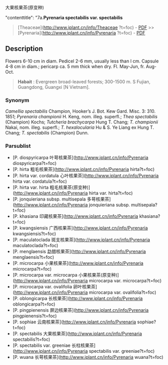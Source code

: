 大果核果茶(原变种)
 
  "contenttitle": "7a.**Pyrenaria spectabilis var. spectabilis**

> [Theaceae](http://www.iplant.cn/info/Theaceae ?t=foc) - [PDF](http://iplant.cn/foc/pdf/Theaceae.pdf) >> [Pyrenaria](http://www.iplant.cn/info/Pyrenaria ?t=foc) - [PDF](http://www.iplant.cn/foc/pdf/Pyrenaria.pdf)
## Description

Flowers 6-10 cm in diam. Pedicel 2-6 mm, usually less than l cm. Capsule 4-8 cm in diam.; pericarp ca. 5 mm thick when dry. Fl. May-Jun, fr. Aug-Oct.

> **Habait** : 
> Evergreen broad-leaved forests; 300-1500 m. S Fujian, Guangdong, Guangxi [N Vietnam].

### Synonym
*Camellia spectabilis* Champion, Hooker’s J. Bot. Kew Gard. Misc. 3: 310. 1851; *Pyrenaria championii* H. Keng, nom. illeg. superfl.; *Thea spectabilis* (Champion) Kochs; *Tutcheria brachycarpa* Hung T. Chang; *T. championii* Nakai, nom. illeg. superfl.; *T. hexalocularia* Hu & S. Ye Liang ex Hung T. Chang; *T. spectabilis* (Champion) Dunn.

### Parsublist

* [P.  diospyricarpa  叶萼核果茶](http://www.iplant.cn/info/Pyrenaria diospyricarpa?t=foc)
* [P.  hirta  粗毛核果茶](http://www.iplant.cn/info/Pyrenaria hirta?t=foc)
* [P.  hirta var. cordatula  心叶核果茶](http://www.iplant.cn/info/Pyrenaria hirta var. cordatula?t=foc)
* [P.  hirta var. hirta  粗毛核果茶(原变种)](http://www.iplant.cn/info/Pyrenaria hirta var. hirta?t=foc)
* [P.  jonquieriana subsp. multisepala  多萼核果茶](http://www.iplant.cn/info/Pyrenaria jonquieriana subsp. multisepala?t=foc)
* [P.  khasiana  印藏核果茶](http://www.iplant.cn/info/Pyrenaria khasiana?t=foc)
* [P.  kwangsiensis  广西核果茶](http://www.iplant.cn/info/Pyrenaria kwangsiensis?t=foc)
* [P.  maculatoclada  斑支核果茶](http://www.iplant.cn/info/Pyrenaria maculatoclada?t=foc)
* [P.  menglaensis  勐腊核果茶](http://www.iplant.cn/info/Pyrenaria menglaensis?t=foc)
* [P.  microcarpa  小果核果茶](http://www.iplant.cn/info/Pyrenaria microcarpa?t=foc)
* [P.  microcarpa var. microcarpa  小果核果茶(原变种)](http://www.iplant.cn/info/Pyrenaria microcarpa var. microcarpa?t=foc)
* [P.  microcarpa var. ovalifolia  卵叶核果茶](http://www.iplant.cn/info/Pyrenaria microcarpa var. ovalifolia?t=foc)
* [P.  oblongicarpa  长核果茶](http://www.iplant.cn/info/Pyrenaria oblongicarpa?t=foc)
* [P.  pingpienensis  屏边核果茶](http://www.iplant.cn/info/Pyrenaria pingpienensis?t=foc)
* [P.  sophiae  云南核果茶](http://www.iplant.cn/info/Pyrenaria sophiae?t=foc)
* [P.  spectabilis  大果核果茶](http://www.iplant.cn/info/Pyrenaria spectabilis?t=foc)
* [P.  spectabilis var. greeniae  长柱核果茶](http://www.iplant.cn/info/Pyrenaria spectabilis var. greeniae?t=foc)
* [P.  wuana  长萼核果茶](http://www.iplant.cn/info/Pyrenaria wuana?t=foc)

